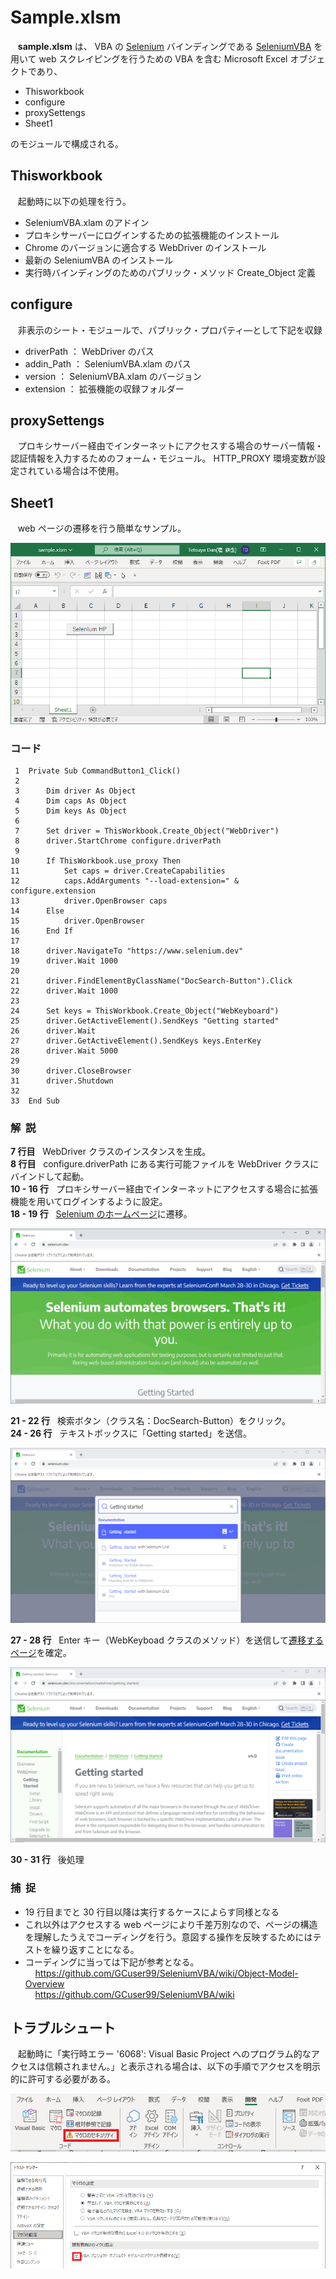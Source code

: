 # Sample.xlsm

&nbsp;&nbsp; **sample.xlsm** は、 VBA の [Selenium](https://www.selenium.dev/ja/documentation/) バインディングである [SeleniumVBA](https://github.com/GCuser99/SeleniumVBA) を用いて web スクレイピングを行うための VBA を含む Microsoft Excel オブジェクトであり、

* Thisworkbook
* configure
* proxySettengs
* Sheet1

のモジュールで構成される。

## Thisworkbook

&nbsp;&nbsp; 起動時に以下の処理を行う。

* SeleniumVBA.xlam のアドイン
* プロキシサーバーにログインするための拡張機能のインストール
* Chrome のバージョンに適合する WebDriver のインストール
* 最新の SeleniumVBA のインストール
* 実行時バインディングのためのパブリック・メソッド Create_Object 定義

## configure

&nbsp;&nbsp; 非表示のシート・モジュールで、パブリック・プロパティ―として下記を収録

* driverPath ： WebDriver のパス
* addin_Path ： SeleniumVBA.xlam のパス
* version    ： SeleniumVBA.xlam のバージョン
* extension  ： 拡張機能の収録フォルダー

## proxySettengs

&nbsp;&nbsp; プロキシサーバー経由でインターネットにアクセスする場合のサーバー情報・認証情報を入力するためのフォーム・モジュール。
HTTP_PROXY 環境変数が設定されている場合は不使用。

## Sheet1

&nbsp;&nbsp; web ページの遷移を行う簡単なサンプル。

![](img/sheet1.PNG)

### コード

```basic
 1	Private Sub CommandButton1_Click()
 2	
 3	    Dim driver As Object
 4	    Dim caps As Object
 5	    Dim keys As Object
 6	
 7	    Set driver = ThisWorkbook.Create_Object("WebDriver")
 8	    driver.StartChrome configure.driverPath
 9
10	    If ThisWorkbook.use_proxy Then
11	        Set caps = driver.CreateCapabilities
12	        caps.AddArguments "--load-extension=" & configure.extension
13	        driver.OpenBrowser caps
14	    Else
15	        driver.OpenBrowser
16	    End If
17	
18	    driver.NavigateTo "https://www.selenium.dev"
19	    driver.Wait 1000
20	
21	    driver.FindElementByClassName("DocSearch-Button").Click
22	    driver.Wait 1000
23
24	    Set keys = ThisWorkbook.Create_Object("WebKeyboard")
25	    driver.GetActiveElement().SendKeys "Getting started"
26	    driver.Wait
27	    driver.GetActiveElement().SendKeys keys.EnterKey
28	    driver.Wait 5000
29	
30	    driver.CloseBrowser
31	    driver.Shutdown
32	
33	End Sub
```

### 解&nbsp;&nbsp;説

**7 行目**&nbsp;&nbsp; WebDriver クラスのインスタンスを生成。<br>
**8 行目**&nbsp;&nbsp; configure.driverPath にある実行可能ファイルを WebDriver クラスにバインドして起動。<br>
**10 - 16 行**&nbsp;&nbsp; プロキシサーバー経由でインターネットにアクセスする場合に拡張機能を用いてログインするように設定。<br>
**18 - 19 行**&nbsp;&nbsp; [Selenium のホームページ](https://www.selenium.dev)に遷移。<br>

![](img/navigate.PNG)

**21 - 22 行**&nbsp;&nbsp; 検索ボタン（クラス名：DocSearch-Button）をクリック。<br>
**24 - 26 行**&nbsp;&nbsp; テキストボックスに「Getting started」を送信。<br>

![](img/search.PNG)

**27 - 28 行**&nbsp;&nbsp; Enter キー（WebKeyboad クラスのメソッド）を送信して[遷移するページ](https://www.selenium.dev/documentation/webdriver/getting_started/)を確定。 <br>

![](img/sendKey.PNG)

**30 - 31 行**&nbsp;&nbsp; 後処理

### 捕&nbsp;&nbsp;捉

* 19 行目までと 30 行目以降は実行するケースによらす同様となる
* これ以外はアクセスする web ページにより千差万別なので、ページの構造を理解したうえでコーディングを行う。意図する操作を反映するためにはテストを繰り返すことになる。
* コーディングに当っては下記が参考となる。<br>
&nbsp;&nbsp;&nbsp;&nbsp;https://github.com/GCuser99/SeleniumVBA/wiki/Object-Model-Overview <br>
&nbsp;&nbsp;&nbsp;&nbsp;https://github.com/GCuser99/SeleniumVBA/wiki

## トラブルシュート

&nbsp;&nbsp; 起動時に「実行時エラー '6068': Visual Basic Project へのプログラム的なアクセスは信頼されません。」と表示される場合は、以下の手順でアクセスを明示的に許可する必要がある。

![](img/dev.PNG)

![](img/macroSetting.PNG)

